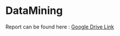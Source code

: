 # DataMining
Report can be found here : <a href="https://drive.google.com/drive/folders/1xVdhjzUVFpSD7wMoW-q4eR2pwU1Z3p2Z">Google Drive Link</a>
